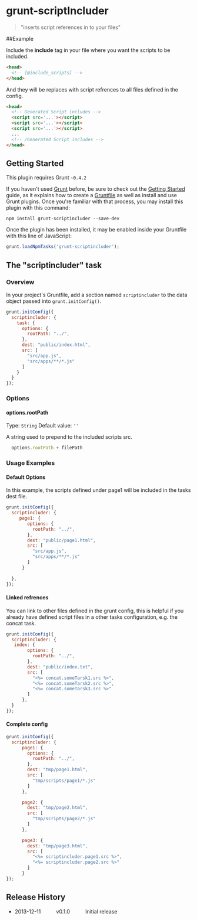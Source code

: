# grunt-scriptIncluder
> "inserts script references in to your files"

##Example

Include the **include** tag in your file where you want the scripts to be included.

```html
<head>
  <!-- [@include_scripts] -->
</head>
```

And they will be replaces with script refrences to all files defined in the config.

```html
<head>
  <!-- Generated Script includes -->
  <script src='...'></script>
  <script src='...'></script>
  <script src='...'></script>
  ...
  <!-- /Generated Script includes -->
</head>
```



## Getting Started
This plugin requires Grunt `~0.4.2`

If you haven't used [Grunt](http://gruntjs.com/) before, be sure to check out the [Getting Started](http://gruntjs.com/getting-started) guide, as it explains how to create a [Gruntfile](http://gruntjs.com/sample-gruntfile) as well as install and use Grunt plugins. Once you're familiar with that process, you may install this plugin with this command:

```shell
npm install grunt-scriptincluder --save-dev
```

Once the plugin has been installed, it may be enabled inside your Gruntfile with this line of JavaScript:

```js
grunt.loadNpmTasks('grunt-scriptincluder');
```

## The "scriptincluder" task

### Overview
In your project's Gruntfile, add a section named `scriptincluder` to the data object passed into `grunt.initConfig()`.

```js
grunt.initConfig({
  scriptincluder: {
    task: {
      options: {
        rootPath: "../",
      },
      dest: "public/index.html",
      src: [
        "src/app.js",
        "src/apps/**/*.js"
      ]
    }
  }
});
```

### Options

#### options.rootPath
Type: `String`
Default value: `''`

A string used to prepend to the included scripts src.

```js
  options.rootPath + filePath
```


### Usage Examples

#### Default Options


In this example, the scripts defined under page1 will be included in the tasks dest file.

```js
grunt.initConfig({
  scriptincluder: {
     page1: {
        options: {
          rootPath: "../",
        },
        dest: "public/page1.html",
        src: [
          "src/app.js",
          "src/apps/**/*.js"
        ]
      }
      
  },
});
```

#### Linked refrences
You can link to other files defined in the grunt config, this is helpful if you already have defined script files in a other tasks configuration, e.g. the concat task.


```js
grunt.initConfig({
  scriptincluder: {
   index: {
        options: {
          rootPath: "../",
        },
        dest: "public/index.txt",
        src: [
          "<%= concat.someTarsk1.src %>",
          "<%= concat.someTarsk2.src %>",
          "<%= concat.someTarsk3.src %>"
        ]
      },
  }
});
```

#### Complete config


```js
grunt.initConfig({
  scriptincluder: {
      page1: {
        options: {
          rootPath: "../",
        },
        dest: "tmp/page1.html",
        src: [
          "tmp/scripts/page1/*.js"
        ]
      },

      page2: {
        dest: "tmp/page2.html",
        src: [
          "tmp/scripts/page2/*.js"
        ]
      },

      page3: {
        dest: "tmp/page3.html",
        src: [
          "<%= scriptincluder.page1.src %>",
          "<%= scriptincluder.page2.src %>"
        ]
      }
});
```

## Release History
 * 2013-12-11   v0.1.0   Initial release
